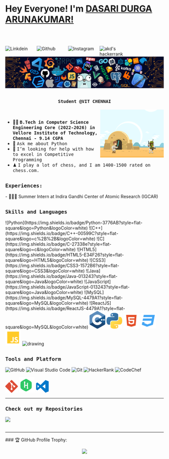 # Hey Everyone! I'm [DASARI DURGA ARUNAKUMAR!](https://github.com/ArunaK-netizen)
<br><br>

<a href="https://www.linkedin.com/in/my-linkedin">
  <img align="left" alt="Linkdein" width="100px" src="https://img.shields.io/badge/Linkedin-0A66C2?style=for-the-badge&logo=Linkedin&logoColor=white" />
</a>
<a href="https://github.com/ArunaK-netizen">
  <img align="left" alt="Github" width="100px" src="https://img.shields.io/badge/Github-181717?style=for-the-badge&logo=Github&logoColor=white" />
</a>
<a href="https://www.instagram.com/my-insta">
  <img align="left" alt="Instagram" width="100px" src="https://img.shields.io/badge/Instagram-E4405F?style=for-the-badge&logo=instagram&logoColor=white" />
</a>
<a href="https://www.hackerrank.com/my-hackerrank">
  <img align="left" alt="akd's hackerrank" width="100px" src="https://img.shields.io/badge/HackerRank-2EC866?style=for-the-badge&logo=HackerRank&logoColor=black" />
</a>
<br><br>
<img src="https://github.com/ArunaK-netizen/ArunaK-netizen/blob/main/header_.png"/>

## <p align="center"><h4 align="center"><samp> Student @VIT CHENNAI </samp></h4></p>

<div>
<img align="right" src="https://github.com/ArunaK-netizen/ArunaK-netizen/blob/main/terminal.gif" width="40%"/>
  <br>

- 👨‍🎓 <samp><b>B.Tech in Computer Science Engineering Core (2022-2026) in Vellore Institute of Technology, Chennai - 9.14 CGPA</b>
- 💬 <samp>Ask me about Python
- 🤔 <samp>I’m looking for help with how to excel in Competitive Programming
- ♟ <samp>I play a lot of chess, and I am 1400-1500 rated on chess.com.
</div>

##

<div>
<h3><b><samp>Experiences:</samp></b></h3>
- 👨🏻‍💻 Summer Intern at Indira Gandhi Center of Atomic Research (IGCAR)<br>
</div>

##
<h3><b><samp>Skills and Languages</samp></b></h3>
![Python](https://img.shields.io/badge/Python-3776AB?style=flat-square&logo=Python&logoColor=white)
![C++](https://img.shields.io/badge/C++-00599C?style=flat-square&logo=c%2B%2B&logoColor=white)
![C](https://img.shields.io/badge/C-27338e?style=flat-square&logo=c&logoColor=white)
![HTML5](https://img.shields.io/badge/HTML5-E34F26?style=flat-square&logo=HTML5&logoColor=white)
![CSS3](https://img.shields.io/badge/CSS3-1572B6?style=flat-square&logo=CSS3&logoColor=white)
![Java](https://img.shields.io/badge/Java-013243?style=flat-square&logo=Java&logoColor=white)
![JavaScript](https://img.shields.io/badge/JavaScript-013243?style=flat-square&logo=Java&logoColor=white)
![MySQL](https://img.shields.io/badge/MySQL-4479A1?style=flat-square&logo=MySQL&logoColor=white)
![ReactJS](https://img.shields.io/badge/ReactJS-4479A1?style=flat-square&logo=MySQL&logoColor=white)


<span>
<img src="https://github.com/ArunaK-netizen/ArunaK-netizen/blob/main/imgs/c.svg" alt="drawing" width="50"/>
<img src="https://github.com/ArunaK-netizen/ArunaK-netizen/blob/main/imgs/python-5.svg" alt="drawing" width="50"/>
<img src="https://github.com/ArunaK-netizen/ArunaK-netizen/blob/main/imgs/html.svg" alt="drawing" width="50"/>
<img src="https://github.com/ArunaK-netizen/ArunaK-netizen/blob/main/imgs/css.svg" alt="drawing" width="50"/>
<img src="https://github.com/ArunaK-netizen/ArunaK-netizen/blob/main/imgs/javascript.svg" alt="drawing" width="50"/>
 <img src="https://github.com/amandewatnitrr/amandewatnitrr/blob/main/imgs/mysql-6.svg" alt="drawing" width="50"/>
 </span>
    
##
<h3><b><samp>Tools and Platform</samp></b></h3>

![GitHub](https://img.shields.io/badge/GitHub-181717?style=flat-square&logo=github)
![Visual Studio Code](https://img.shields.io/badge/Visual_Studio_Code-007ACC?style=flat-square&logo=Visual-Studio-Code&logoColor=white)
![Git](https://img.shields.io/badge/Git-F05032?style=flat-square&logo=Git&logoColor=white)
![HackerRank](https://img.shields.io/badge/HackerRank-107C10?style=flat-square&logo=HackerRank&logoColor=black)
![CodeChef](https://img.shields.io/badge/CodeChef-5B4638?style=flat-square&logo=CodeChef&logoColor=white)
  
<span>
<img src="https://github.com/ArunaK-netizen/ArunaK-netizen/blob/main/imgs/git-icon.svg" alt="drawing" width="40"/>
<img src="https://github.com/ArunaK-netizen/ArunaK-netizen/blob/main/imgs/hackerrank.svg" alt="drawing" width="50"/>
<img src="https://github.com/ArunaK-netizen/ArunaK-netizen/blob/main/imgs/visual-studio-code.svg" alt="drawing" width="40"/>
</span>
<hr> 
  
<h3><b><samp>Check out my Repositories</samp></b></h3>

<span>
<a href="https://github.com/ArunaK-netizen/Sorting-Visualizer">
  <img align="left" src="https://github-readme-stats.vercel.app/api/pin/?username=ArunaK-netizen&repo=Sorting-Visualizer" />
</a>
  </span>

<br><br>
<hr>
### 🏆 GitHub Profile Trophy:
 <p align="center">
 <a href="https://github.com/ryo-ma/github-profile-trophy">
   <img width=800 src="https://github-profile-trophy.vercel.app/?username=ArunaK-netizen&column=8&theme=onedark&no-frame=true&no-bg=true"/>
 </a>
 </p>

